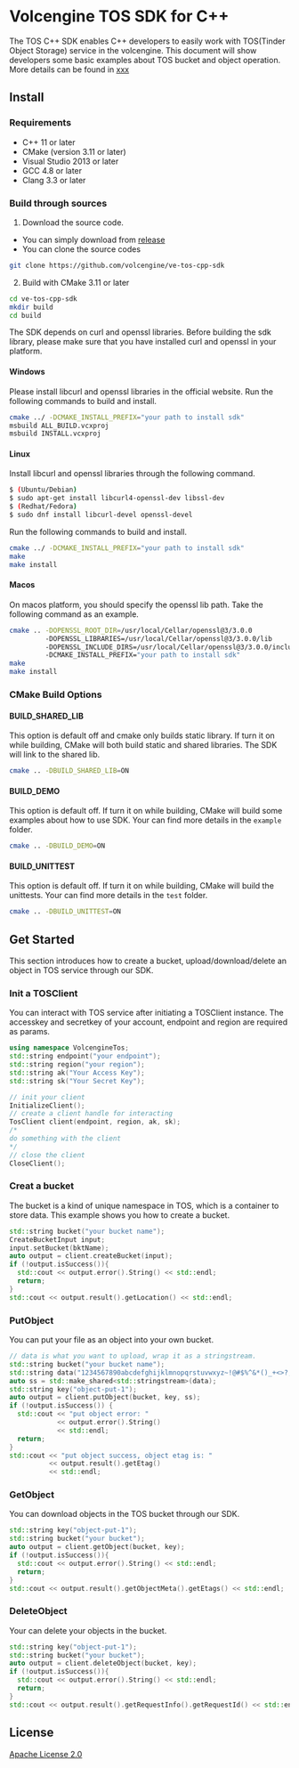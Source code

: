 # Volcengine TOS SDK for C++
The TOS C++ SDK enables C++ developers to easily work with TOS(Tinder Object Storage) service in the volcengine.
This document will show developers some basic examples about TOS bucket and object operation.
More details can be found in [xxx]()

## Install
### Requirements
- C++ 11 or later
- CMake (version 3.11 or later)
- Visual Studio 2013 or later
- GCC 4.8 or later
- Clang 3.3 or later

### Build through sources
1. Download the source code.
- You can simply download from [release](https://github.com/volcengine/ve-tos-cpp-sdk/archive/refs/tags/0.1.0.zip)
- You can clone the source codes
```bash
git clone https://github.com/volcengine/ve-tos-cpp-sdk
```
2. Build with CMake 3.11 or later
```bash
cd ve-tos-cpp-sdk
mkdir build
cd build
```

The SDK depends on curl and openssl libraries. Before building the sdk library, 
please make sure that you have installed curl and openssl in your platform.

#### Windows
Please install libcurl and openssl libraries in the official website.
Run the following commands to build and install.
```bash
cmake ../ -DCMAKE_INSTALL_PREFIX="your path to install sdk"
msbuild ALL_BUILD.vcxproj
msbuild INSTALL.vcxproj
```

#### Linux
Install libcurl and openssl libraries through the following command.
```bash
$ (Ubuntu/Debian)
$ sudo apt-get install libcurl4-openssl-dev libssl-dev
$ (Redhat/Fedora)
$ sudo dnf install libcurl-devel openssl-devel
```
Run the following commands to build and install.
```bash
cmake ../ -DCMAKE_INSTALL_PREFIX="your path to install sdk"
make
make install
```
#### Macos
On macos platform, you should specify the openssl lib path. 
Take the following command as an example.
```bash
cmake .. -DOPENSSL_ROOT_DIR=/usr/local/Cellar/openssl@3/3.0.0 
         -DOPENSSL_LIBRARIES=/usr/local/Cellar/openssl@3/3.0.0/lib 
         -DOPENSSL_INCLUDE_DIRS=/usr/local/Cellar/openssl@3/3.0.0/include
         -DCMAKE_INSTALL_PREFIX="your path to install sdk"
make
make install
```

### CMake Build Options
#### BUILD_SHARED_LIB
This option is default off and cmake only builds static library. If turn it on while building, CMake will both build static and shared libraries.
The SDK will link to the shared lib.
```bash
cmake .. -DBUILD_SHARED_LIB=ON
```
#### BUILD_DEMO
This option is default off. If turn it on while building, CMake will build some examples about how to use SDK.
Your can find more details in the ```example``` folder.
```bash
cmake .. -DBUILD_DEMO=ON
```
#### BUILD_UNITTEST
This option is default off. If turn it on while building, CMake will build the unittests.
Your can find more details in the ```test``` folder.
```bash
cmake .. -DBUILD_UNITTEST=ON
```

## Get Started
This section introduces how to create a bucket, upload/download/delete an object in TOS service through our SDK.
### Init a TOSClient
You can interact with TOS service after initiating a TOSClient instance.
The accesskey and secretkey of your account, endpoint and region are required as params.

```C++
using namespace VolcengineTos;
std::string endpoint("your endpoint");
std::string region("your region");
std::string ak("Your Access Key");
std::string sk("Your Secret Key");

// init your client
InitializeClient();
// create a client handle for interacting
TosClient client(endpoint, region, ak, sk);
/*
do something with the client
*/
// close the client
CloseClient();
```

### Creat a bucket
The bucket is a kind of unique namespace in TOS, which is a container to store data.
This example shows you how to create a bucket.
```C++
std::string bucket("your bucket name");
CreateBucketInput input;
input.setBucket(bktName);
auto output = client.createBucket(input);
if (!output.isSuccess()){
  std::cout << output.error().String() << std::endl;
  return;
}
std::cout << output.result().getLocation() << std::endl;
```

### PutObject
You can put your file as an object into your own bucket.

```C++
// data is what you want to upload, wrap it as a stringstream.
std::string bucket("your bucket name");
std::string data("1234567890abcdefghijklmnopqrstuvwxyz~!@#$%^&*()_+<>?,./   :'1234567890abcdefghijklmnopqrstuvwxyz~!@#$%^&*()_+<>?,./   :'");
auto ss = std::make_shared<std::stringstream>(data);
std::string key("object-put-1");
auto output = client.putObject(bucket, key, ss);
if (!output.isSuccess()) {
  std::cout << "put object error: "
            << output.error().String()
            << std::endl;
  return;
}
std::cout << "put object success, object etag is: "
          << output.result().getEtag()
          << std::endl;
```

### GetObject
You can download objects in the TOS bucket through our SDK.

```C++
std::string key("object-put-1");
std::string bucket("your bucket");
auto output = client.getObject(bucket, key);
if (!output.isSuccess()){
  std::cout << output.error().String() << std::endl;
  return;
}
std::cout << output.result().getObjectMeta().getEtags() << std::endl;
```

### DeleteObject
Your can delete your objects in the bucket.

```C++
std::string key("object-put-1");
std::string bucket("your bucket");
auto output = client.deleteObject(bucket, key);
if (!output.isSuccess()){
  std::cout << output.error().String() << std::endl;
  return;
}
std::cout << output.result().getRequestInfo().getRequestId() << std::endl;
```

## License
[Apache License 2.0](https://www.apache.org/licenses/LICENSE-2.0.html)
